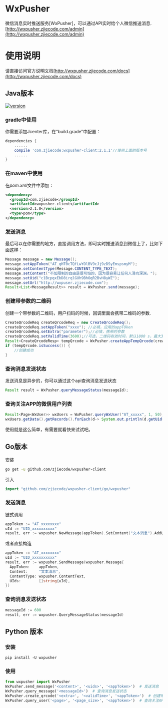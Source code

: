 # WxPusher
微信消息实时推送服务[WxPusher]，可以通过API实时给个人微信推送消息.[http://wxpusher.zjiecode.com/admin](http://wxpusher.zjiecode.com/admin)

# 使用说明

请直接访问官方说明文档[http://wxpusher.zjiecode.com/docs](http://wxpusher.zjiecode.com/docs)

## Java版本
[ ![version](https://img.shields.io/static/v1.svg?label=version&message=2.1.1&color=brightgreen) ](https://bintray.com/zjiecode/maven/wxpusher-client/1.0.0/link)

### gradle中使用

你需要添加Jcenter库，在“build.grade”中配置：
```groovy
dependencies {
    ......
    compile 'com.zjiecode:wxpusher-client:2.1.1'//使用上面的版本号
    ......
}
```

###  在maven中使用
在*pom.xml*文件中添加：
```xml
<dependency>
  <groupId>com.zjiecode</groupId>
  <artifactId>wxpusher-client</artifactId>
  <version>2.1.0</version>
  <type>pom</type>
</dependency>
```
### 发送消息
最后可以在你需要的地方，直接调用方法，即可实时推送消息到微信上了，比如下面这样：
```java
Message message = new Message();
message.setAppToken("AT_qHT0cTQfLwYOlBV9cJj9zDSyEmspsmyM");
message.setContentType(Message.CONTENT_TYPE_TEXT);
message.setContent("不加限制的自由是很可怕的，因为很容易让任何人滑向深渊。");
message.setUid("c1BcpqxEbD8irqlGUh9BhOqR2BvH8yWZ");
message.setUrl("http://wxpuser.zjiecode.com");
Result<List<MessageResult>> result = WxPusher.send(message);
```
### 创建带参数的二维码
创建一个带参数的二维码，用户扫码的时候，回调里面会携带二维码的参数.
```java
CreateQrcodeReq createQrcodeReq = new CreateQrcodeReq();
createQrcodeReq.setAppToken("xxxx"); //必填，应用的appTOken
createQrcodeReq.setExtra("parameter");//必填，携带的参数
createQrcodeReq.setValidTime(3600);//可选，二维码有效时间，默认1800 s，最大30天，单位是s
Result<CreateQrcodeResp> tempQrcode = WxPusher.createAppTempQrcode(createQrcodeReq);
if (tempQrcode.isSuccess()) {
    //创建成功
}
```


### 查询消息发送状态
发送消息是异步的，你可以通过这个api查询消息发送状态
```java
Result result = WxPusher.queryMessageStatus(messageId);
```

### 查询关注APP的微信用户列表
```java
Result<Page<WxUser>> wxUsers = WxPusher.queryWxUser("AT_xxxxx", 1, 50);
wxUsers.getData().getRecords().forEach(d-> System.out.println(d.getUid()));
```

使用就是这么简单，有需要就看快来试试吧。

## Go版本

安装

```sh
go get -u github.com/zjiecode/wxpusher-client
```

引入

```go
import "github.com/zjiecode/wxpusher-client/go/wxpusher"
```

### 发送消息

链式调用

```go
appToken := "AT_xxxxxxxx"
uId := "UID_xxxxxxxxxx"
result, err := wxpusher.NewMessage(appToken).SetContent("文本消息").AddUId(uId).Send()
```

或者直接构造

```go
appToken := "AT_xxxxxxxx"
uId := "UID_xxxxxxxxxx"
result, err := wxpusher.SendMessage(wxpusher.Message{
  AppToken:    appToken,
  Content:     "文本消息",
  ContentType: wxpusher.ContentText,
  UIds:        []string{uId},
})
```

### 查询消息发送状态

```go
messageId := 600
result, err := wxpusher.QueryMessageStatus(messageId)
```

## Python 版本

### 安装

```shell
pip install -U wxpusher
```

### 使用

```python
from wxpusher import WxPusher
WxPusher.send_message('<content>', '<uids>', '<appToken>')  # 发送消息
WxPusher.query_message('<messageId>')  # 查询消息发送状态
WxPusher.create_qrcode('<extra>', '<validTime>', '<appToken>')  # 创建带参数的二维码
WxPusher.query_user('<page>', '<page_size>', '<appToken>')  # 查询关注APP的微信用户列表
```
